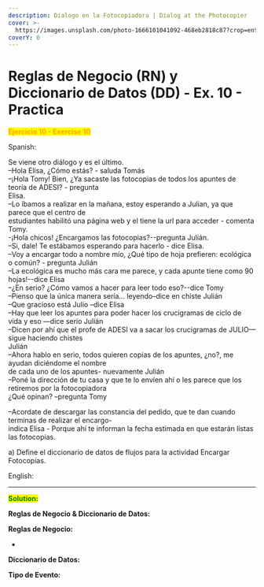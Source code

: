 ```yaml
---
description: Dialogo en la Fotocopiadora | Dialog at the Photocopier
cover: >-
  https://images.unsplash.com/photo-1666101041092-468eb2818c87?crop=entropy&cs=srgb&fm=jpg&ixid=M3wxOTcwMjR8MHwxfHNlYXJjaHwxfHxQaG90b2NvcGllcnxlbnwwfHx8fDE3NDUxNTQ5OTF8MA&ixlib=rb-4.0.3&q=85
coverY: 0
---
```


# Reglas de Negocio (RN) y Diccionario de Datos (DD) - Ex. 10 - Practica

<mark style="color:orange;">**Ejercicio 10 - Exercise 10**</mark>

Spanish:

Se viene otro diálogo y es el último.\
–Hola Elisa, ¿Cómo estás? - saluda Tomás\
–¡Hola Tomy! Bien, ¿Ya sacaste las fotocopias de todos los apuntes de teoría de ADESI? - pregunta\
Elisa.\
–Lo íbamos a realizar en la mañana, estoy esperando a Julian, ya que parece que el centro de\
estudiantes habilitó una página web y el tiene la url para acceder - comenta Tomy.\
-¡Hola chicos! ¿Encargamos las fotocopias?--pregunta Julián.\
–Si, dale! Te estábamos esperando para hacerlo - dice Elisa.\
–Voy a encargar todo a nombre mío, ¿Qué tipo de hoja prefieren: ecológica o común? - pregunta Julián\
–La ecológica es mucho más cara me parece, y cada apunte tiene como 90 hojas!--dice Elisa\
–¿En serio? ¿Cómo vamos a hacer para leer todo eso?--dice Tomy\
–Pienso que la única manera sería... leyendo–dice en chiste Julián\
–Que gracioso está Julio –dice Elisa\
–Hay que leer los apuntes para poder hacer los crucigramas de ciclo de vida y eso —dice serio Julián\
–Dicen por ahí que el profe de ADESI va a sacar los crucigramas de JULIO—sigue haciendo chistes\
Julián\
–Ahora hablo en serio, todos quieren copias de los apuntes, ¿no?, me ayudan diciéndome el nombre\
de cada uno de los apuntes- nuevamente Julián\
–Poné la dirección de tu casa y que te lo envíen ahí o les parece que los retiremos por la fotocopiadora\
¿Qué opinan? –pregunta Tomy

–Acordate de descargar las constancia del pedido, que te dan cuando terminas de realizar el encargo-\
indica Elisa - Porque ahí te informan la fecha estimada en que estarán listas las fotocopias.

a) Define el diccionario de datos de flujos para la actividad Encargar Fotocopias.

English:



***

<mark style="color:green;">**Solution:**</mark>

**Reglas de Negocio & Diccionario de Datos:**



**Reglas de Negocio:**

*

**Diccionario de Datos:**



**Tipo de Evento:**&#x20;
